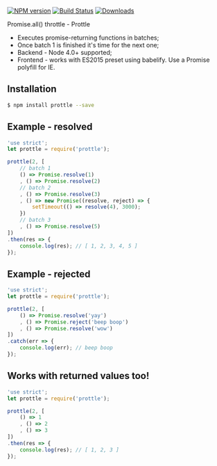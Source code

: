 [![NPM version](https://img.shields.io/npm/v/prottle.svg?style=flat-square)](https://www.npmjs.com/package/prottle)
[![Build Status](https://travis-ci.org/zewish/prottle.svg?branch=master)](https://travis-ci.org/zewish/prottle)
[![Downloads](https://img.shields.io/npm/dm/prottle.svg?style=flat-square)](https://www.npmjs.com/package/prottle)

Promise.all() throttle - Prottle

- Executes promise-returning functions in batches;
- Once batch 1 is finished it's time for the next one;
- Backend - Node 4.0+ supported;
- Frontend - works with ES2015 preset using babelify. Use a Promise polyfill for IE.

Installation
------------
```bash
$ npm install prottle --save
```

Example - resolved
------------------
```js
'use strict';
let prottle = require('prottle');

prottle(2, [
    // batch 1
    () => Promise.resolve(1)
    , () => Promise.resolve(2)
    // batch 2
    , () => Promise.resolve(3)
    , () => new Promise((resolve, reject) => {
        setTimeout(() => resolve(4), 3000);
    })
    // batch 3
    , () => Promise.resolve(5)
])
.then(res => {
    console.log(res); // [ 1, 2, 3, 4, 5 ]
});
```

Example - rejected
------------------
```js
'use strict';
let prottle = require('prottle');

prottle(2, [
    () => Promise.resolve('yay')
    , () => Promise.reject('beep boop')
    , () => Promise.resolve('wow')
])
.catch(err => {
    console.log(err); // beep boop
});
```

Works with returned values too!
-------------------------------
```js
'use strict';
let prottle = require('prottle');

prottle(2, [
    () => 1
    , () => 2
    , () => 3
])
.then(res => {
    console.log(res); // [ 1, 2, 3 ]
});
```